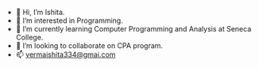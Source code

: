 - 👋 Hi, I’m Ishita.
- 👀 I’m interested in Programming.
- 🌱 I’m currently learning Computer Programming and Analysis at Seneca College.
- 💞️ I’m looking to collaborate on CPA program.
- 📫 vermaishita334@gmai.com

<!---
hmyat1/hmyat1 is a ✨ special ✨ repository because its `README.md` (this file) appears on your GitHub profile.
You can click the Preview link to take a look at your changes.
--->
